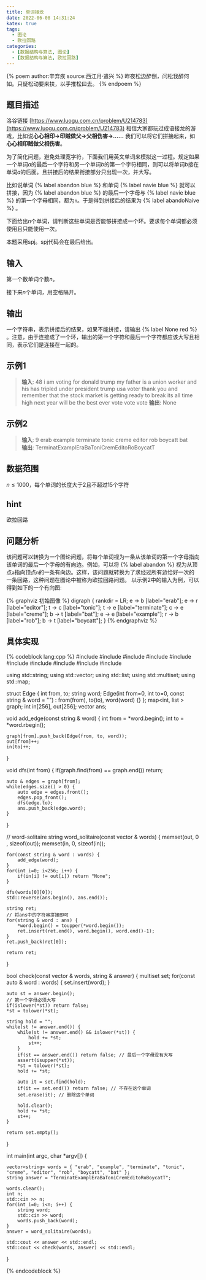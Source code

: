```yaml
---
title: 单词接龙
date: 2022-06-08 14:31:24
katex: true
tags:
  - 图论
  - 欧拉回路
categories:
  - [数据结构与算法, 图论]
  - [数据结构与算法, 欧拉回路]
---
```

{% poem author:辛弃疾 source:西江月·遣兴 %}
昨夜松边醉倒，问松我醉何如。只疑松动要来扶，以手推松曰去。
{% endpoem %}
## 题目描述
洛谷链接 [https://www.luogu.com.cn/problem/U214783](https://www.luogu.com.cn/problem/U214783)
相信大家都玩过成语接龙的游戏，比如说**心心相印->印贼做父->父相伤害->......** 我们可以将它们拼接起来，如**心心相印贼做父相伤害**。

为了简化问题，避免处理宽字符，下面我们用英文单词来模拟这一过程。规定如果一个单词$a$的最后一个字符和另一个单词$b$的第一个字符相同，则可以将单词$b$接在单词$a$的后面。且拼接后的结果衔接部分只出现一次，并大写。

比如说单词 {% label abandon blue %} 和单词 {% label navie blue %} 就可以拼接，因为 {% label abandon blue %} 的最后一个字母与 {% label navie blue %} 的第一个字母相同，都为`n`。于是得到拼接后的结果为 {% label abandoNaive %} 。

下面给出$n$个单词，请判断这些单词是否能够拼接成一个环。要求每个单词都必须使用且只能使用一次。

本题采用spj。spj代码会在最后给出。
## 输入
第一个数单词个数$n$。

接下来$n$个单词，用空格隔开。
## 输出
一个字符串，表示拼接后的结果，如果不能拼接，请输出 {% label None red %} 。注意，由于连接成了一个环，输出的第一个字符和最后一个字符都应该大写且相同，表示它们是连接在一起的。

## 示例1
>**输入**:
48
i am voting for donald trump my father is a union worker and his has tripled under president trump usa voter thank you and remember that the stock market is getting ready to break its all time high next year will be the best ever vote vote vote
**输出**:
>None
## 示例2
>**输入**:
9
erab example terminate tonic creme editor rob boycatt bat  
**输出**:
>TerminatExamplEraBaToniCremEditoRoBoycatT
## 数据范围
$n \leq 1000$，每个单词的长度大于2且不超过15个字符
## hint
欧拉回路
## 问题分析
该问题可以转换为一个图论问题，将每个单词视为一条从该单词的第一个字母指向该单词的最后一个字母的有向边。例如，可以将 {% label abandon %} 视为从顶点`a`指向顶点`n`的一条有向边。这样，该问题就转换为了求经过所有边恰好一次的一条回路，这种问题在图论中被称为欧拉回路问题。
以示例2中的输入为例，可以得到如下的一个有向图:

{% graphviz 初始图像 %}
digraph {
    rankdir = LR;
    e -> b [label="erab"];
    e -> r [label="editor"];
    t -> c [label="tonic"];
    t -> e [label="terminate"];
    c -> e [label="creme"];
    b -> t [label="bat"];
    e -> e [label="example"];
    r -> b [label="rob"];
    b -> t [label="boycatt"];
}
{% endgraphviz %}

## 具体实现
{% codeblock lang:cpp %}
#include <iostream>
#include <cctype>
#include <string>
#include <cstring>
#include <vector>
#include <set>
#include <map>
#include <list>
#include <cassert>
#include <algorithm>

using std::string;
using std::vector;
using std::list;
using std::multiset;
using std::map;

struct Edge
{
    int from, to;
    string word;
    Edge(int from=0, int to=0, const string & word = "") : from(from), to(to), word(word) {}
};
map<int, list<Edge> > graph;
int in[256], out[256];
vector<string> ans;

void add_edge(const string & word) {
    int from = *word.begin();
    int to = *word.rbegin();

    graph[from].push_back(Edge(from, to, word));
    out[from]++;
    in[to]++;
}

void dfs(int from) {
    if(graph.find(from) == graph.end()) return;

    auto & edges = graph[from];
    while(edges.size() > 0) {
        auto edge = edges.front();
        edges.pop_front();
        dfs(edge.to);
        ans.push_back(edge.word);
    }
}

// word-solitaire
string word_solitaire(const vector<string> & words) {
    memset(out, 0 , sizeof(out));
    memset(in, 0, sizeof(in));

    for(const string & word : words) {
        add_edge(word);
    }
    for(int i=0; i<256; i++) {
        if(in[i] != out[i]) return "None";
    }

    dfs(words[0][0]);
    std::reverse(ans.begin(), ans.end());

    string ret;
    // 将ans中的字符串拼接即可
    for(string & word : ans) {
        *word.begin() = toupper(*word.begin());
        ret.insert(ret.end(), word.begin(), word.end()-1);
    }
    ret.push_back(ret[0]);

    return ret;
}

bool check(const vector<string> & words, string & answer) {
    multiset<string> set;
    for(const auto & word : words) {
        set.insert(word);
    }

    auto st = answer.begin();
    // 第一个字母必须大写
    if(islower(*st)) return false;
    *st = tolower(*st);
    
    string hold = "";
    while(st != answer.end()) {
        while(st != answer.end() && islower(*st)) {
            hold += *st;
            st++;
        }
        if(st == answer.end()) return false; // 最后一个字母没有大写
        assert(isupper(*st));
        *st = tolower(*st);
        hold += *st;

        auto it = set.find(hold);
        if(it == set.end()) return false; // 不存在这个单词
        set.erase(it); // 删除这个单词

        hold.clear();
        hold += *st;
        st++;
    }

    return set.empty();
}

int main(int argc, char *argv[])
{

    vector<string> words = { "erab", "example", "terminate", "tonic", "creme", "editor", "rob", "boycatt", "bat" };
    string answer = "TerminatExamplEraBaToniCremEditoRoBoycatT";

    words.clear();
    int n;
    std::cin >> n;
    for(int i=0; i<n; i++) {
        string word;
        std::cin >> word;
        words.push_back(word);
    }
    answer = word_solitaire(words);

    std::cout << answer << std::endl;
    std::cout << check(words, answer) << std::endl;
}

{% endcodeblock %}

